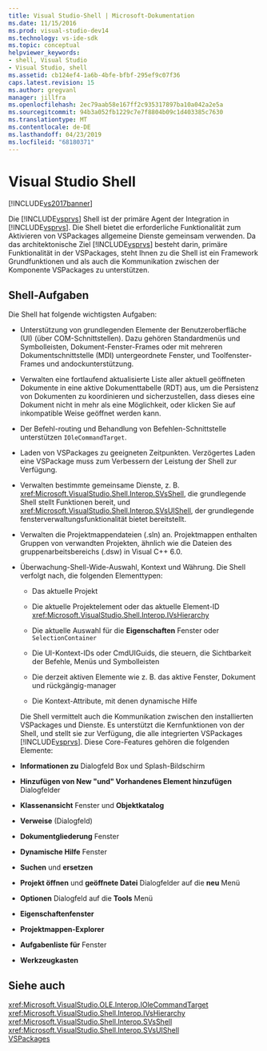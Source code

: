 ```yaml
---
title: Visual Studio-Shell | Microsoft-Dokumentation
ms.date: 11/15/2016
ms.prod: visual-studio-dev14
ms.technology: vs-ide-sdk
ms.topic: conceptual
helpviewer_keywords:
- shell, Visual Studio
- Visual Studio, shell
ms.assetid: cb124ef4-1a6b-4bfe-bfbf-295ef9c07f36
caps.latest.revision: 15
ms.author: gregvanl
manager: jillfra
ms.openlocfilehash: 2ec79aab58e167ff2c935317897ba10a042a2e5a
ms.sourcegitcommit: 94b3a052fb1229c7e7f8804b09c1d403385c7630
ms.translationtype: MT
ms.contentlocale: de-DE
ms.lasthandoff: 04/23/2019
ms.locfileid: "68180371"
---
```

# <a name="visual-studio-shell"></a>Visual Studio Shell
[!INCLUDE[vs2017banner](../../includes/vs2017banner.md)]

Die [!INCLUDE[vsprvs](../../includes/vsprvs-md.md)] Shell ist der primäre Agent der Integration in [!INCLUDE[vsprvs](../../includes/vsprvs-md.md)]. Die Shell bietet die erforderliche Funktionalität zum Aktivieren von VSPackages allgemeine Dienste gemeinsam verwenden. Da das architektonische Ziel [!INCLUDE[vsprvs](../../includes/vsprvs-md.md)] besteht darin, primäre Funktionalität in der VSPackages, steht Ihnen zu die Shell ist ein Framework Grundfunktionen und als auch die Kommunikation zwischen der Komponente VSPackages zu unterstützen.  
  
## <a name="shell-responsibilities"></a>Shell-Aufgaben  
 Die Shell hat folgende wichtigsten Aufgaben:  
  
- Unterstützung von grundlegenden Elemente der Benutzeroberfläche (UI) (über COM-Schnittstellen). Dazu gehören Standardmenüs und Symbolleisten, Dokument-Fenster-Frames oder mit mehreren Dokumentschnittstelle (MDI) untergeordnete Fenster, und Toolfenster-Frames und andockunterstützung.  
  
- Verwalten eine fortlaufend aktualisierte Liste aller aktuell geöffneten Dokumente in eine aktive Dokumenttabelle (RDT) aus, um die Persistenz von Dokumenten zu koordinieren und sicherzustellen, dass dieses eine Dokument nicht in mehr als eine Möglichkeit, oder klicken Sie auf inkompatible Weise geöffnet werden kann.  
  
- Der Befehl-routing und Behandlung von Befehlen-Schnittstelle unterstützen `IOleCommandTarget`.  
  
- Laden von VSPackages zu geeigneten Zeitpunkten. Verzögertes Laden eine VSPackage muss zum Verbessern der Leistung der Shell zur Verfügung.  
  
- Verwalten bestimmte gemeinsame Dienste, z. B. <xref:Microsoft.VisualStudio.Shell.Interop.SVsShell>, die grundlegende Shell stellt Funktionen bereit, und <xref:Microsoft.VisualStudio.Shell.Interop.SVsUIShell>, der grundlegende fensterverwaltungsfunktionalität bietet bereitstellt.  
  
- Verwalten die Projektmappendateien (.sln) an. Projektmappen enthalten Gruppen von verwandten Projekten, ähnlich wie die Dateien des gruppenarbeitsbereichs (.dsw) in Visual C++ 6.0.  
  
- Überwachung-Shell-Wide-Auswahl, Kontext und Währung. Die Shell verfolgt nach, die folgenden Elementtypen:  
  
  - Das aktuelle Projekt  
  
  - Die aktuelle Projektelement oder das aktuelle Element-ID <xref:Microsoft.VisualStudio.Shell.Interop.IVsHierarchy>  
  
  - Die aktuelle Auswahl für die **Eigenschaften** Fenster oder `SelectionContainer`  
  
  - Die UI-Kontext-IDs oder CmdUIGuids, die steuern, die Sichtbarkeit der Befehle, Menüs und Symbolleisten  
  
  - Die derzeit aktiven Elemente wie z. B. das aktive Fenster, Dokument und rückgängig-manager  
  
  - Die Kontext-Attribute, mit denen dynamische Hilfe  
  
  Die Shell vermittelt auch die Kommunikation zwischen den installierten VSPackages und Dienste. Es unterstützt die Kernfunktionen von der Shell, und stellt sie zur Verfügung, die alle integrierten VSPackages [!INCLUDE[vsprvs](../../includes/vsprvs-md.md)]. Diese Core-Features gehören die folgenden Elemente:  
  
- **Informationen zu** Dialogfeld Box und Splash-Bildschirm  
  
- **Hinzufügen von New "und" Vorhandenes Element hinzufügen** Dialogfelder  
  
- **Klassenansicht** Fenster und **Objektkatalog**  
  
- **Verweise** (Dialogfeld)  
  
- **Dokumentgliederung** Fenster  
  
- **Dynamische Hilfe** Fenster  
  
- **Suchen** und **ersetzen**  
  
- **Projekt öffnen** und **geöffnete Datei** Dialogfelder auf die **neu** Menü  
  
- **Optionen** Dialogfeld auf die **Tools** Menü  
  
- **Eigenschaftenfenster**  
  
- **Projektmappen-Explorer**  
  
- **Aufgabenliste für** Fenster  
  
- **Werkzeugkasten**  
  
## <a name="see-also"></a>Siehe auch  
 <xref:Microsoft.VisualStudio.OLE.Interop.IOleCommandTarget>   
 <xref:Microsoft.VisualStudio.Shell.Interop.IVsHierarchy>   
 <xref:Microsoft.VisualStudio.Shell.Interop.SVsShell>   
 <xref:Microsoft.VisualStudio.Shell.Interop.SVsUIShell>   
 [VSPackages](../../extensibility/internals/vspackages.md)
